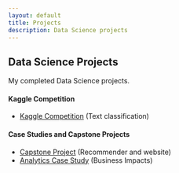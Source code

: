 ```yaml
---
layout: default
title: Projects
description: Data Science projects
---
```


## Data Science Projects

My completed Data Science projects.

#### Kaggle Competition
- [Kaggle Competition](https://github.com/kammybdeng/quora-insincere-question) (Text classification)

#### Case Studies and Capstone Projects
- [Capstone Project](https://github.com/kammybdeng/travel-time-rec) (Recommender and website)
- [Analytics Case Study](https://github.com/kammybdeng/churn-analysis-case-study) (Business Impacts)
